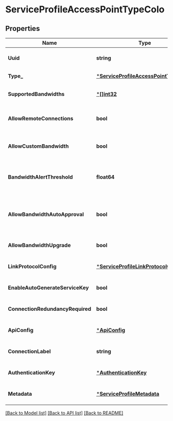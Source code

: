 # ServiceProfileAccessPointTypeColo

## Properties
Name | Type | Description | Notes
------------ | ------------- | ------------- | -------------
**Uuid** | **string** |  | [optional] [default to null]
**Type_** | [***ServiceProfileAccessPointTypeEnum**](ServiceProfileAccessPointTypeEnum.md) |  | [default to null]
**SupportedBandwidths** | [***[]int32**](array.md) |  | [optional] [default to null]
**AllowRemoteConnections** | **bool** | Setting to allow or prohibit remote connections to the service profile. | [optional] [default to false]
**AllowCustomBandwidth** | **bool** | Setting to enable or disable the ability of the buyer to customize the bandwidth. | [optional] [default to false]
**BandwidthAlertThreshold** | **float64** | percentage of port bandwidth at which an allocation alert is generated - missing on wiki. | [optional] [default to null]
**AllowBandwidthAutoApproval** | **bool** | Setting to enable or disable the ability of the buyer to change connection bandwidth without approval of the seller. | [optional] [default to false]
**AllowBandwidthUpgrade** | **bool** | Availability of a bandwidth upgrade. The default is false. | [optional] [default to null]
**LinkProtocolConfig** | [***ServiceProfileLinkProtocolConfig**](ServiceProfileLinkProtocolConfig.md) |  | [optional] [default to null]
**EnableAutoGenerateServiceKey** | **bool** | for verizon only. | [optional] [default to null]
**ConnectionRedundancyRequired** | **bool** | Mandate redundant connections | [optional] [default to false]
**ApiConfig** | [***ApiConfig**](ApiConfig.md) |  | [optional] [default to null]
**ConnectionLabel** | **string** | custom name for \&quot;Connection\&quot; | [optional] [default to null]
**AuthenticationKey** | [***AuthenticationKey**](AuthenticationKey.md) |  | [optional] [default to null]
**Metadata** | [***ServiceProfileMetadata**](ServiceProfileMetadata.md) |  | [optional] [default to null]

[[Back to Model list]](../README.md#documentation-for-models) [[Back to API list]](../README.md#documentation-for-api-endpoints) [[Back to README]](../README.md)

